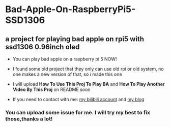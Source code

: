 # Bad-Apple-On-RaspberryPi5-SSD1306
## a project for playing bad apple on rpi5 with ssd1306 0.96inch oled

- You can play bad apple on a raspberry pi 5 NOW!

- I found some old project that they only can use old rpi or old system, no one makes a new version of that, so i made this one

-  I will upload **How  To Use This Proj To Play BA** and **How To Play Another Video By This Proj** on README soon 

- If you need to contact with me: [my bilibili account]('https://b23.tv/GNuXiFn') and 
[my blog]('https://xtiantech.cn')

### You can upload some issue for me. I will try my best to fix those,thanks a lot!
